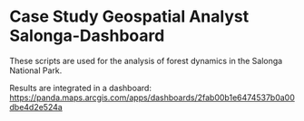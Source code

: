 # Case Study Geospatial Analyst Salonga-Dashboard

These scripts are used for the analysis of forest dynamics in the Salonga National Park.

Results are integrated in a dashboard: https://panda.maps.arcgis.com/apps/dashboards/2fab00b1e6474537b0a00dbe4d2e524a

